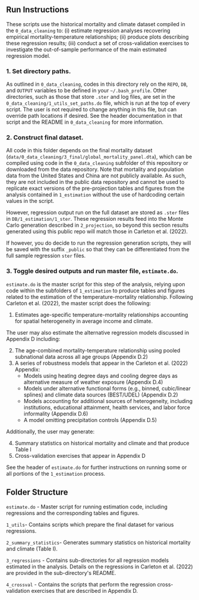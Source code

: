 ## Run Instructions

These scripts use the historical mortality and climate dataset compiled in the `0_data_cleaning` to: (i) estimate regression analyses recovering empirical mortality-temperature relationships; (ii) produce plots describing these regression results; (iii) conduct a set of cross-validation exercises to investigate the out-of-sample performance of the main estimated regression model. 

### 1. Set directory paths.
As outlined in `0_data_cleaning`, codes in this directory rely on the `REPO`, `DB`, and `OUTPUT` variables to be defined in your `~/.bash_profile`. Other directories, such as those that store `.ster` and log files, are set in the `0_data_cleaning/1_utils_set_paths.do` file, which is run at the top of every script. The user is not required to change anything in this file, but can override path locations if desired. See the header documentation in that script and the README in `0_data_cleaning` for more information.

### 2. Construct final dataset.
All code in this folder depends on the final mortality dataset (`data/0_data_cleaning/3_final/global_mortality_panel.dta`), which can be compiled using code in the `0_data_cleaning` subfolder of this repository or downloaded from the data repository. Note that mortality and population data from the United States and China are not publicly available. As such, they are not included in the public data repository and cannot be used to replicate exact versions of the pre-projection tables and figures from the analysis contained in `1_estimation` without the use of hardcoding certain values in the script. 

However, regression output run on the full dataset are stored as `.ster` files in `DB/1_estimation/1_ster`. These regression results feed into the Monte Carlo generation described in `2_projection`, so beyond this section results generated using this public repo will match those in Carleton et al. (2022).

If however, you do decide to run the regression generation scripts, they will be saved with the suffix `_public` so that they can be differentiated from the full sample regression `ster` files. 

### 3. Toggle desired outputs and run master file, `estimate.do`.
`estimate.do` is the master script for this step of the analysis, relying upon code within the subfolders of `1_estimation` to produce tables and figures related to the estimation of the temperature-mortality relationship. Following Carleton et al. (2022), the master script does the following:

1. Estimates age-specific temperature-mortality relationships accounting for spatial heterogeneity in average income and climate.

The user may also estimate the alternative regression models discussed in Appendix D including:

2. The age-combined mortality-temperature relationship using pooled subnational data across all age groups (Appendix D.2)
3. A series of robustness models that appear in the Carleton et al. (2022) Appendix:
    * Models using heating degree days and cooling degree days as alternative measure of weather exposure (Appendix D.4)
    * Models under alternative functional forms (e.g., binned, cubic/linear splines) and climate data sources (BEST/UDEL) (Appendix D.2)
    * Models accounting for additional sources of heterogeneity, including institutions, educational attainment, health services, and labor force informality (Appendix D.6)
    * A model omitting precipitation controls (Appendix D.5)

Additionally, the user may generate:

4. Summary statistics on historical mortality and climate and that produce Table I 
5. Cross-validation exercises that appear in Appendix D 

See the header of `estimate.do` for further instructions on running some or all portions of the `1_estimation` process.

## Folder Structure

`estimate.do` - Master script for running estimation code, including regressions and the corresponding tables and figures.

`1_utils`- Contains scripts which prepare the final dataset for various regressions.

`2_summary_statistics`- Generates summary statistics on historical mortality and climate (Table I). 

`3_regressions` - Contains sub-directories for all regression models estimated in the analysis. Details on the regressions in Carleton et al. (2022) are provided in the sub-directory's README.

`4_crossval` - Contains the scripts that perform the regression cross-validation exercises that are described in Appendix D. 
